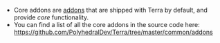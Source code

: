 - Core addons are [addons](Addon) that are shipped with Terra by default, and provide *core* functionality.
- You can find a list of all the core addons in the source code here: https://github.com/PolyhedralDev/Terra/tree/master/common/addons